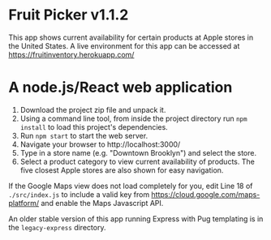 # Fruit Picker v1.1.2

This app shows current availability for certain products at Apple stores in the United States. A live environment for this app can be accessed at https://fruitinventory.herokuapp.com/

# A node.js/React web application

1. Download the project zip file and unpack it.
2. Using a command line tool, from inside the project directory run `npm install` to load this project's dependencies.
3. Run `npm start` to start the web server.
4. Navigate your browser to http://localhost:3000/
5. Type in a store name (e.g. "Downtown Brooklyn") and select the store.
6. Select a product category to view current availability of products. The five closest Apple stores are also shown for easy navigation.

If the Google Maps view does not load completely for you, edit Line 18 of `./src/index.js` to include a valid key from https://cloud.google.com/maps-platform/ and enable the Maps Javascript API.

An older stable version of this app running Express with Pug templating is in the `legacy-express` directory.
